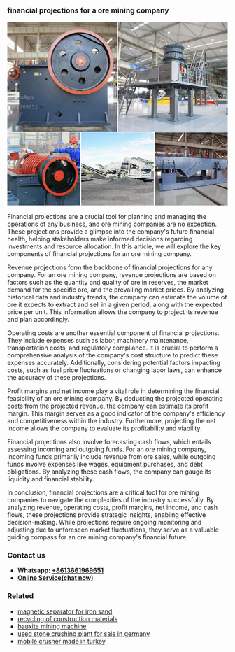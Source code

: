 <h3>financial projections for a ore mining company</h3><img src='1708499502.jpg' alt=''><p>Financial projections are a crucial tool for planning and managing the operations of any business, and ore mining companies are no exception. These projections provide a glimpse into the company's future financial health, helping stakeholders make informed decisions regarding investments and resource allocation. In this article, we will explore the key components of financial projections for an ore mining company.</p><p>Revenue projections form the backbone of financial projections for any company. For an ore mining company, revenue projections are based on factors such as the quantity and quality of ore in reserves, the market demand for the specific ore, and the prevailing market prices. By analyzing historical data and industry trends, the company can estimate the volume of ore it expects to extract and sell in a given period, along with the expected price per unit. This information allows the company to project its revenue and plan accordingly.</p><p>Operating costs are another essential component of financial projections. They include expenses such as labor, machinery maintenance, transportation costs, and regulatory compliance. It is crucial to perform a comprehensive analysis of the company's cost structure to predict these expenses accurately. Additionally, considering potential factors impacting costs, such as fuel price fluctuations or changing labor laws, can enhance the accuracy of these projections.</p><p>Profit margins and net income play a vital role in determining the financial feasibility of an ore mining company. By deducting the projected operating costs from the projected revenue, the company can estimate its profit margin. This margin serves as a good indicator of the company's efficiency and competitiveness within the industry. Furthermore, projecting the net income allows the company to evaluate its profitability and viability.</p><p>Financial projections also involve forecasting cash flows, which entails assessing incoming and outgoing funds. For an ore mining company, incoming funds primarily include revenue from ore sales, while outgoing funds involve expenses like wages, equipment purchases, and debt obligations. By analyzing these cash flows, the company can gauge its liquidity and financial stability.</p><p>In conclusion, financial projections are a critical tool for ore mining companies to navigate the complexities of the industry successfully. By analyzing revenue, operating costs, profit margins, net income, and cash flows, these projections provide strategic insights, enabling effective decision-making. While projections require ongoing monitoring and adjusting due to unforeseen market fluctuations, they serve as a valuable guiding compass for an ore mining company's financial future.</p><h3>Contact us</h3><ul><li><strong>Whatsapp:&nbsp;<a href="https://wa.me/8613661969651">+8613661969651</a></strong></li><li><a href="https://swt.shibang-china.com/?git&amp;zhl&amp;financial projections for a ore mining company"><strong>Online Service(chat now)</strong></a></li></ul><h3>Related</h3><ul><li><a href='magnetic separator for iron sand.md'>magnetic separator for iron sand</a></li><li><a href='recycling of construction materials.md'>recycling of construction materials</a></li><li><a href='bauxite mining machine.md'>bauxite mining machine</a></li><li><a href='used stone crushing plant for sale in germany.md'>used stone crushing plant for sale in germany</a></li><li><a href='mobile crusher made in turkey.md'>mobile crusher made in turkey</a></li></ul>